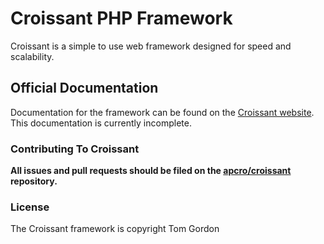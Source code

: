 # Croissant PHP Framework

Croissant is a simple to use web framework designed for speed and scalability.

## Official Documentation

Documentation for the framework can be found on the [Croissant website](http://www.croissant-framework.com/). This documentation is currently incomplete.

### Contributing To Croissant

**All issues and pull requests should be filed on the [apcro/croissant](http://github.com/apcro/croissant) repository.**

### License

The Croissant framework is copyright Tom Gordon
